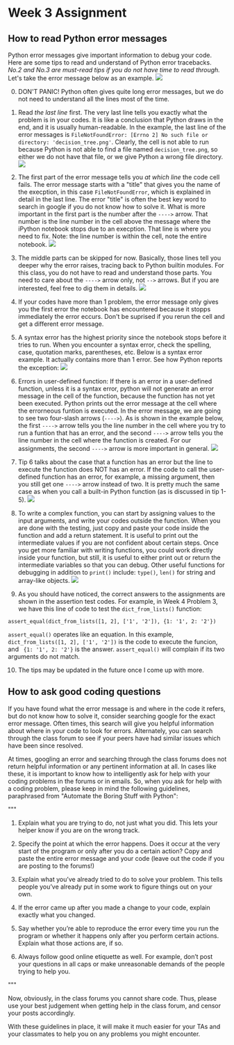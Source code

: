 # Week 3 Assignment
## How to read Python error messages

Python error messages give important information to debug your code. Here are some tips to read and understand of Python error tracebacks. *No.2 and No.3 are must-read tips if you do not have time to read through.* Let's take the error message below as an example. 
![](images/error_example1.png)

0. DON'T PANIC! Python often gives quite long error messages, but we do not need to understand all the lines most of the time.

1. Read *the last line* first. The very last line tells you exactly what the problem is in your codes. It is like a conclusion that Python draws in the end, and it is usually human-readable. In the example, the last line of the error messages is `FileNotFoundError: [Errno 2] No such file or directory: 'decision_tree.png'`. Clearly, the cell is not able to run because Python is not able to find a file named `decision_tree.png`, so either we do not have that file, or we give Python a wrong file directory.
![](images/error_example2.png)

2. The first part of the error message tells you *at which line* the code cell fails. The error message starts with a "title" that gives you the name of the execption, in this case `FileNotFoundError`, which is explained in detail in the last line. The error "title" is often the best key word to search in google if you do not know how to solve it. What is more important in the first part is the number after the `---->` arrow. That number is the line number in the cell above the message where the iPython notebook stops due to an execption. That line is where you need to fix. Note: the line number is within the cell, note the entire notebook.
![](images/error_example3.png)

3. The middle parts can be skipped for now. Basically, those lines tell you deeper why the error raises, tracing back to Python builtin modules. For this class, you do not have to read and understand those parts. You need to care about the `---->` arrow only, not `-->` arrows. But if you are interested, feel free to dig them in details.
![](images/error_example4.png)

4. If your codes have more than 1 problem, the error message only gives you the first error the notebook has encountered because it stopps immediately the error eccurs. Don't be suprised if you rerun the cell and get a different error message.

5. A syntax error has the highest priority since the notebook stops before it tries to run. When you encounter a syntax error, check the spelling, case, quotation marks, parentheses, etc. Below is a syntax error example. It actually contains more than 1 error. See how Python reports the exception:
![](images/error_example5.png)

6. Errors in user-defined function: If there is an error in a user-defined function, unless it is a syntax error, python will not generate an error message in the cell of the function, because the function has not yet been executed. Python prints out the error message at the cell where the errorneous funtion is executed. In the error message, we are going to see two four-slash arrows (`---->`). As is shown in the example below, the first `---->` arrow tells you the line number in the cell where you try to run a funtion that has an error, and the second `---->` arrow tells you the line number in the cell where the function is created. For our assignments, the second `---->` arrow is more important in general. 
![](images/error_example6.png)

7. Tip 6 talks about the case that a function has an error but the line to execute the function does NOT has an error. If the code to call the user-defined function has an error, for example, a missing argument, then you still get one `---->` arrow instead of two. It is pretty much the same case as when you call a built-in Python function (as is discussed in tip 1-5). 
![](images/error_example7.png)

8. To write a complex function, you can start by assigning values to the input arguments, and write your codes outside the function. When you are done with the testing, just copy and paste your code inside the function and add a return statement. It is useful to print out the intermediate values if you are not confident about certain steps. Once you get more familiar with writing functions, you could work directly inside your function, but still, it is useful to either print out or return the intermediate variables so that you can debug. Other useful functions for debugging in addition to `print()` include: `type()`, `len()` for string and array-like objects.
![](images/error_example8.png)

9. As you should have noticed, the correct answers to the assignments are shown in the assertion test codes. For example, in Week 4 Problem 3, we have this line of code to test the `dict_from_lists()` function:

`assert_equal(dict_from_lists([1, 2], ['1', '2']), {1: '1', 2: '2'})`

`assert_equal()` operates like an equation. In this example, `dict_from_lists([1, 2], ['1', '2'])` is the code to execute the funcion, and `
{1: '1', 2: '2'}` is the answer. `assert_equal()` will complain if its two arguments do not match.

10. The tips may be updated in the future once I come up with more.

## How to ask good coding questions

If you have found what the error message is and where in the code it refers, but do not know how to solve it, consider searching google for the exact error message. Often times, this search will give you helpful information about where in your code to look for errors.  Alternately, you can search through the class forum to see if your peers have had similar issues which have been since resolved.

At times, googling an error and searching through the class forums does not return helpful information or any pertinent information at all.  In cases like these, it is important to know how to intelligently ask for help with your coding problems in the forums or in emails. So, when you ask for help with a coding problem, please keep in mind the following guidelines, paraphrased from "Automate the Boring Stuff with Python":

"""

1. Explain what you are trying to do, not just what you did. This lets your helper know if you are on the wrong track.

2. Specify the point at which the error happens. Does it occur at the very start of the program or only after you do a certain action?
Copy and paste the entire error message and your code (leave out the code if you are posting to the forums!)

3. Explain what you’ve already tried to do to solve your problem. This tells people you’ve already put in some work to figure things out on your own.

4. If the error came up after you made a change to your code, explain exactly what you changed.

5. Say whether you’re able to reproduce the error every time you run the program or whether it happens only after you perform certain actions. Explain what those actions are, if so.

6. Always follow good online etiquette as well. For example, don’t post your questions in all caps or make unreasonable demands of the people trying to help you.

"""

Now, obviously, in the class forums you cannot share code. Thus, please use your best judgement when getting help in the class forum, and censor your posts accordingly.

With these guidelines in place, it will make it much easier for your TAs and your classmates to help you on any problems you might encounter.
